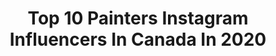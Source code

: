 ---
title: Top 10 Painters Instagram Influencers In Canada In 2020
description: >-
  Find top painters Instagram influencers in Canada in 2020. Most popular hashtags: #art #paletteknifepainting #artforsale #paletteknife.
platform: Instagram
profiles:
  - username: "late.july"
    fullname: >-
      Late July
    location: "Canada"
    followers: 159230
    engagement: 201
    commentsToLikes: 0.027066
    avatar: "https://scontent-lhr8-1.cdninstagram.com/v/t51.2885-19/s320x320/92129300_511149419562367_4337917149348626432_n.jpg?_nc_ht=scontent-lhr8-1.cdninstagram.com&_nc_ohc=r-f7TC7HjFsAX-LaTFQ&oh=e095a5c4c2a0814fe7c1265161c35fdf&oe=5EBA97F4"
    verified: true
    hashtags: "#australiancattledog, #redhairdontcare, #ginger, #painter"
  - username: "brianne_williams_artist"
    fullname: >-
      Brianne Williams
    location: "Canada"
    followers: 25523
    engagement: 1385
    commentsToLikes: 0.049210
    avatar: "https://scontent-ams4-1.cdninstagram.com/v/t51.2885-19/s320x320/87610499_2467366483553614_4268299113914695680_n.jpg?_nc_ht=scontent-ams4-1.cdninstagram.com&_nc_ohc=uj_XA5mPUXEAX8Hqb-b&oh=a4bcdde57e9f4e5ee0b48f8e007733b7&oe=5EB9FF47"
    verified: false
    hashtags: ""
  - username: "erinrothstein"
    fullname: >-
      Erin Rothstein | Artist
    location: "Canada"
    followers: 17093
    engagement: 435
    commentsToLikes: 0.162428
    avatar: "https://scontent-lhr8-1.cdninstagram.com/v/t51.2885-19/s320x320/75580663_556311381833040_2539124333989593088_n.jpg?_nc_ht=scontent-lhr8-1.cdninstagram.com&_nc_ohc=6LqHZD7o8MEAX9vMXd9&oh=4c18db2ae8ce8ee9e0ccc3a719b5639e&oe=5EBB45EF"
    verified: false
    hashtags: "#designinspo, #winning, #canadianart, #minimalism"
  - username: "katharine_burns_art"
    fullname: >-
      Katharine Burns
    location: "Canada"
    followers: 34189
    engagement: 600
    commentsToLikes: 0.034607
    avatar: "https://scontent-lhr8-1.cdninstagram.com/v/t51.2885-19/s320x320/91704755_1508640419297375_5014225948434759680_n.jpg?_nc_ht=scontent-lhr8-1.cdninstagram.com&_nc_ohc=dIaIchS4Qt0AX_kSd81&oh=fb12f7111f6e5fd9859ce490f86771a6&oe=5EB9C8E0"
    verified: false
    hashtags: "#ontheeasel, #paint, #waveart, #art"
  - username: "reganjohnston_"
    fullname: >-
      Regan Johnston
    location: "Canada"
    followers: 14397
    engagement: 754
    commentsToLikes: 0.052067
    avatar: "https://scontent-atl3-1.cdninstagram.com/v/t51.2885-19/s320x320/66649191_997521023948440_3461997215445155840_n.jpg?_nc_ht=scontent-atl3-1.cdninstagram.com&_nc_ohc=uCTN1xQUJV4AX9izoFJ&oh=d09a506a72e406c6ae3be6037833330a&oe=5EB9DA93"
    verified: false
    hashtags: ""
  - username: "expressionbynada"
    fullname: >-
      Nada Khatib
    location: "Canada"
    followers: 87444
    engagement: 544
    commentsToLikes: 0.021396
    avatar: "https://scontent-atl3-1.cdninstagram.com/v/t51.2885-19/s320x320/54266410_1720103511469166_3249822042861600768_n.jpg?_nc_ht=scontent-atl3-1.cdninstagram.com&_nc_ohc=zz-ONqhFYDMAX8UgpSH&oh=7a6ea79e8d37f93c70abff89694f1cfc&oe=5EB98651"
    verified: false
    hashtags: "#satisfying, #stickerlife, #impasto, #abstractlandscape"
  - username: "lucas.kratochwil"
    fullname: >-
      Lucas Kratochwil
    location: "Canada"
    followers: 6668
    engagement: 822
    commentsToLikes: 0.099355
    avatar: "https://scontent-bos3-1.cdninstagram.com/v/t51.2885-19/s320x320/71141369_2384364921786354_4626213242794934272_n.jpg?_nc_ht=scontent-bos3-1.cdninstagram.com&_nc_ohc=ks5EYAiuFlsAX9Q87DW&oh=ac97b29f1acebc000331d01d73958293&oe=5EB9E4D5"
    verified: false
    hashtags: "#assiniboine, #spearheadhutsproject, #arcteryx, #landscaperealism"
  - username: "verakiss_art"
    fullname: >-
      Vera Kisseleva
    location: "Canada"
    followers: 8389
    engagement: 687
    commentsToLikes: 0.044838
    avatar: "https://scontent-lhr8-1.cdninstagram.com/v/t51.2885-19/s320x320/40102333_338573850045833_7053334411776884736_n.jpg?_nc_ht=scontent-lhr8-1.cdninstagram.com&_nc_ohc=MEqB-2qG_MoAX9ykZa5&oh=1bab251e5db64e5c4f7cc75114c41e9b&oe=5EBB1E7C"
    verified: false
    hashtags: "#acrylicpainting, #selfisolation, #quickpainting, #brushstrokes"
  - username: "sarahskrlj"
    fullname: >-
      S A R A H   S K R L J
    location: "Canada"
    followers: 5631
    engagement: 547
    commentsToLikes: 0.055018
    avatar: "https://scontent-lhr8-1.cdninstagram.com/v/t51.2885-19/s320x320/29716794_354614858383349_2036822222185693184_n.jpg?_nc_ht=scontent-lhr8-1.cdninstagram.com&_nc_ohc=mwmPcULtjlgAX8JNs1v&oh=93c866367c35696057228c0ca9ab3681&oe=5EBB3F70"
    verified: false
    hashtags: "#wethenorth, #lovewallto, #illustration, #partner"
  - username: "janewaterous"
    fullname: >-
      Jane Waterous
    location: "Canada"
    followers: 4161
    engagement: 1317
    commentsToLikes: 0.054483
    avatar: "https://scontent-lga3-1.cdninstagram.com/v/t51.2885-19/s320x320/16465214_1100378526756469_2333854158852980736_a.jpg?_nc_ht=scontent-lga3-1.cdninstagram.com&_nc_ohc=oFdZ37xKjBYAX8JPD_X&oh=6b73e62cdcceec5fc3db46f46889b4ba&oe=5EB8D0D7"
    verified: false
    hashtags: "#ski, #snowflakes, #janewaterous, #winter"
---